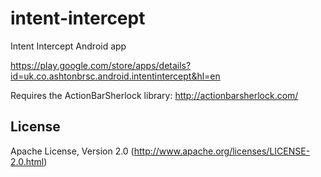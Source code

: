 intent-intercept
================

Intent Intercept Android app

https://play.google.com/store/apps/details?id=uk.co.ashtonbrsc.android.intentintercept&hl=en

Requires the ActionBarSherlock library: http://actionbarsherlock.com/

## License
Apache License, Version 2.0 (http://www.apache.org/licenses/LICENSE-2.0.html)
